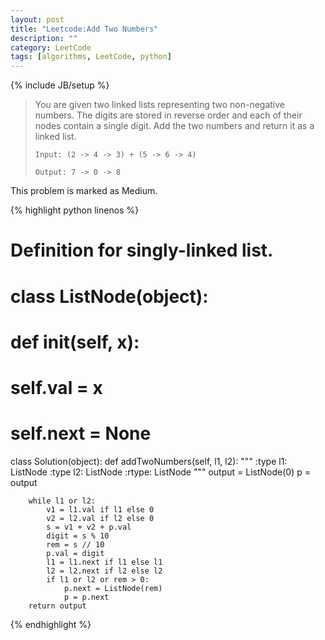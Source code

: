```yaml
---
layout: post
title: "Leetcode:Add Two Numbers"
description: ""
category: LeetCode
tags: [algorithms, LeetCode, python]
---
```

{% include JB/setup %}

>You are given two linked lists representing two non-negative numbers. The digits are stored in reverse order and each of their nodes contain a single digit. Add the two numbers and return it as a linked list.
>
>``Input: (2 -> 4 -> 3) + (5 -> 6 -> 4)``
>
>``Output: 7 -> 0 -> 8``

This problem is marked as Medium.

{% highlight python linenos %}
# Definition for singly-linked list.
# class ListNode(object):
#     def __init__(self, x):
#         self.val = x
#         self.next = None

class Solution(object):
    def addTwoNumbers(self, l1, l2):
        """
        :type l1: ListNode
        :type l2: ListNode
        :rtype: ListNode
        """
        output = ListNode(0)
        p = output
        
        while l1 or l2:
            v1 = l1.val if l1 else 0
            v2 = l2.val if l2 else 0
            s = v1 + v2 + p.val
            digit = s % 10
            rem = s // 10
            p.val = digit
            l1 = l1.next if l1 else l1
            l2 = l2.next if l2 else l2
            if l1 or l2 or rem > 0:
                p.next = ListNode(rem)
                p = p.next
        return output
 {% endhighlight %}